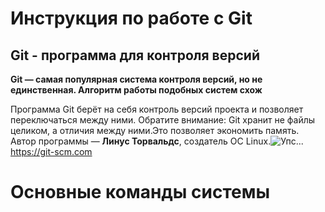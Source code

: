 # Инструкция по работе с Git #
## Git - программа для контроля версий ## 
__Git — самая популярная система контроля
версий, но не единственная. Алгоритм
работы подобных систем схож__ 

Программа Git берёт на себя контроль версий
проекта и позволяет переключаться между
ними. Обратите внимание: Git хранит не файлы
целиком, а отличия между ними.Это позволяет
экономить память. Автор программы — **Линус
Торвальдс**, создатель ОС Linux.![Упс...](linus.webp) https://git-scm.com

# Основные команды системы #
